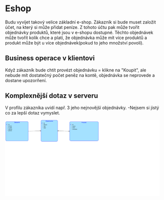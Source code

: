# Eshop
Budu vyvíjet takový velice základní e-shop. Zákazník si bude muset založit účet, na který si může přidat peníze. Z tohoto účtu pak může tvořit objednávky produktů, které jsou v e-shopu dostupné. Těchto objednávek může tvořit kolik chce a platí, že objednávka může mít více produktů a produkt může být u více objednávek(pokud to jeho množství povolí).

## Business operace v klientovi
Když zákazník bude chtít provézt objednávku = klikne na "Koupit", ale nebude mít dostatečný počet peněz na kontě, objednávka se neprovede a dostane upozorňení.

## Komplexnější dotaz v serveru
V profilu zákazníka uvidí např. 3 jeho nejnovější objednávky.
    -Nejsem si jistý co za lepší dotaz vymyslet.

<img src="diagram.png">
